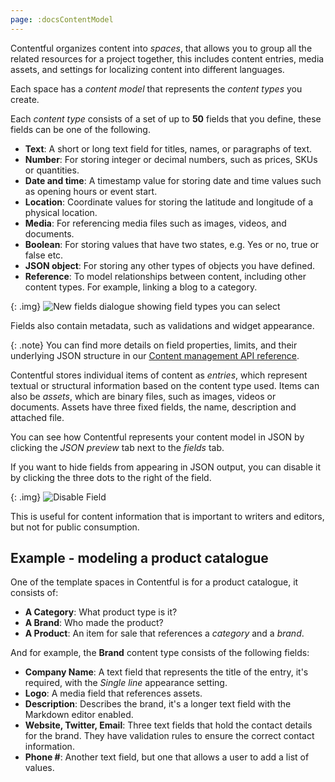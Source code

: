```yaml
---
page: :docsContentModel
---
```


Contentful organizes content into _spaces_, that allows you to group all the related resources for a project together, this includes content entries, media assets, and settings for localizing content into different languages.

Each space has a _content model_ that represents the _content types_ you create.

Each _content type_ consists of a set of up to **50** fields that you define, these fields can be one of the following.

- **Text**: A short or long text field for titles, names, or paragraphs of text.
- **Number**: For storing integer or decimal numbers, such as prices, SKUs or quantities.
- **Date and time**: A timestamp value for storing date and time values such as opening hours or event start.
- **Location**: Coordinate values for storing the latitude and longitude of a physical location.
- **Media**: For referencing media files such as images, videos, and documents.
- **Boolean**: For storing values that have two states, e.g. Yes or no, true or false etc.
- **JSON object**: For storing any other types of objects you have defined.
- **Reference**: To model relationships between content, including other content types. For example, linking a blog to a category.

{: .img}
![New fields dialogue showing field types you can select](https://images.contentful.com/tz3n7fnw4ujc/5T9aAqcOrKOmGgYSwGq22s/530cf1377a1a16709df46fa4b3f2b106/0F75057E-1696-4631-86A6-AAC78904098F.png_dl_1)

Fields also contain metadata, such as validations and widget appearance.

{: .note}
You can find more details on field properties, limits, and their underlying JSON structure in our [Content management API reference](/developers/docs/references/content-management-api/#/reference/content-types).

Contentful stores individual items of content as _entries_, which represent textual or structural information based on the content type used. Items can also be _assets_, which are binary files, such as images, videos or documents. Assets have three fixed fields, the name, description and attached file.

You can see how Contentful represents your content model in JSON by clicking the _JSON preview_ tab next to the _fields_ tab.

If you want to hide fields from appearing in JSON output, you can disable it by clicking the three dots to the right of the field.

{: .img}
![Disable Field](https://images.contentful.com/tz3n7fnw4ujc/3OjFlMBvmEu86ig0Yeoi6m/f6df20bb8baca265f34176295c753187/ECFFF57E-2FB6-44D5-B677-F0B58B3F43B4.png_dl_1)

This is useful for content information that is important to writers and editors, but not for public consumption.

## Example - modeling a product catalogue

One of the template spaces in Contentful is for a product catalogue, it consists of:

- **A Category**: What product type is it?
- **A Brand**: Who made the product?
- **A Product**: An item for sale that references a _category_ and a _brand_.

And for example, the **Brand** content type consists of the following fields:

- **Company Name**: A text field that represents the title of the entry, it's required, with the _Single line_ appearance setting.
- **Logo**: A media field that references assets.
- **Description**: Describes the brand, it's a longer text field with the Markdown editor enabled.
- **Website, Twitter, Email**: Three text fields that hold the contact details for the brand. They have validation rules to ensure the correct contact information.
- **Phone #**: Another text field, but one that allows a user to add a list of values.
